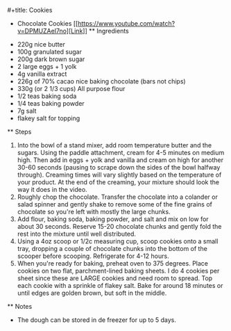 #+title: Cookies

* Chocolate Cookies
[[https://www.youtube.com/watch?v=DPMUZAeI7no][Link]]
** Ingredients
- 220g nice butter
- 100g granulated sugar
- 200g dark brown sugar
- 2 large eggs + 1 yolk
- 4g vanilla extract
- 226g of 70% cacao nice baking chocolate (bars not chips)
- 330g (or 2 1/3 cups) All purpose flour
- 1/2 teas baking soda
- 1/4 teas baking powder
- 7g salt
- flakey salt for topping


** Steps
1. Into the bowl of a stand mixer, add room temperature butter and the sugars. Using the paddle attachment, cream for 4-5 minutes on medium high. Then add in eggs + yolk and vanilla and cream on high for another 30-60 seconds (pausing to scrape down the sides of the bowl halfway through). Creaming times will vary slightly based on the temperature of your product. At the end of the creaming, your mixture should look the way it does in the video.
2. Roughly chop the chocolate. Transfer the chocolate into a  colander or salad spinner and gently shake to remove some of the fine grains of chocolate so you're left with mostly the large chunks.
3. Add flour, baking soda, baking powder, and salt and mix on low for about 30 seconds. Reserve 15-20 chocolate chunks and gently fold the rest into the mixture until well distributed.
4. Using a 4oz scoop or 1/2c measuring cup, scoop cookies onto a small tray, dropping a couple of chocolate chunks into the bottom of the scooper before scooping. Refrigerate for 4-12 hours.
5. When you're ready for baking, preheat oven to 375 degrees. Place cookies on two flat, parchment-lined baking sheets. I do 4 cookies per sheet since these are LARGE cookies and need room to spread. Top each cookie with a sprinkle of flakey salt. Bake for around 18 minutes or until edges are golden brown, but soft in the middle.

** Notes
- The dough can be stored in de freezer for up to 5 days.
